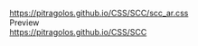 https://pitragolos.github.io/CSS/SCC/scc_ar.css
<br>
Preview
<br>
https://pitragolos.github.io/CSS/SCC

